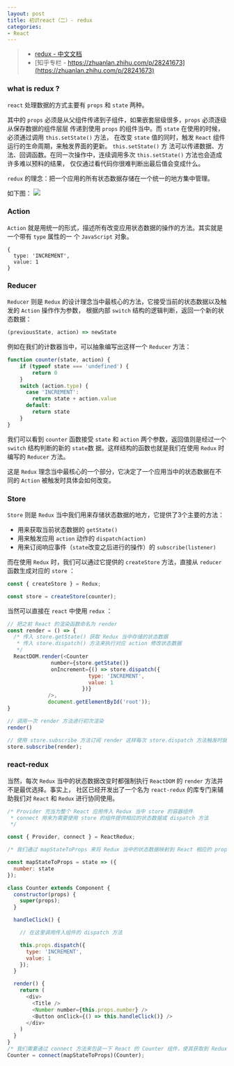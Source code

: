 ```yaml
---
layout: post
title: 初识react（二）- redux
categories:
- React
---
```


> * [redux - 中文文档](http://cn.redux.js.org//index.html)
> * [知乎专栏 - https://zhuanlan.zhihu.com/p/28241673](https://zhuanlan.zhihu.com/p/28241673)

### what is redux ?
`react` 处理数据的方式主要有 `props` 和 `state` 两种。

其中的 `props` 必须是从父组件传递到子组件，如果嵌套层级很多，`props` 必须逐级从保存数据的组件层层
传递到使用 `props` 的组件当中。而 `state` 在使用的时候，必须通过调用 `this.setState()` 方法，
在改变 `state` 值的同时，触发 `React` 组件运行的生命周期，来触发界面的更新。 `this.setState()` 方
法可以传递数据、方法、回调函数。在同一次操作中，连续调用多次 `this.setState()` 方法也会造成许多难以预料的结果，
仅仅通过看代码你很难判断出最后值会变成什么。

`redux` 的理念：把一个应用的所有状态数据存储在一个统一的地方集中管理。
<!--break-->

如下图：
<img src="../../../assets/1.png">

### Action

`Action` 就是用统一的形式，描述所有改变应用状态数据的操作的方法。其实就是一个带有 `type` 属性的一
个 `JavaScript` 对象。

```
{
  type: 'INCREMENT',
  value: 1
}
```

### Reducer
`Reducer` 则是 `Redux` 的设计理念当中最核心的方法，它接受当前的状态数据以及触发的 `Action` 操作作为参数，
根据内部 `switch` 结构的逻辑判断，返回一个新的状态数据：

```js
(previousState, action) => newState
```

例如在我们的计数器当中，可以抽象编写出这样一个 `Reducer` 方法：

```js
function counter(state, action) {
    if (typeof state === 'undefined') {
        return 0
    }
    switch (action.type) {
      case 'INCREMENT':
        return state + action.value
      default:
        return state
    }
}
```

我们可以看到 `counter` 函数接受 `state` 和 `action` 两个参数，返回值则是经过一个 `switch` 结构判断的新的 `state`数
据。这样结构的函数也就是我们在使用 `Redux` 时编写的 `Reducer` 方法。

这是 `Redux` 理念当中最核心的一个部分，它决定了一个应用当中的状态数据在不同的 `Action` 被触发时具体会如何改变。

### Store
`Store` 则是 `Redux` 当中我们用来存储状态数据的地方，它提供了3个主要的方法：

* 用来获取当前状态数据的 `getState()`
* 用来触发应用 `action` 动作的 `dispatch(action)`
* 用来订阅响应事件（`state`改变之后进行的操作）的 `subscribe(listener)`

而在使用 `Redux` 时，我们可以通过它提供的 `createStore` 方法，直接从 `reducer` 函数生成对应的 `store` ：

```js
const { createStore } = Redux;

const store = createStore(counter);
```

当然可以直接在 `react` 中使用 `redux` ：

```js
// 把之前 React 的渲染函数命名为 render
const render = () => {
  /* 传入 store.getState() 获取 Redux 当中存储的状态数据
   * 传入 store.dispatch() 方法来执行对应 action 修改状态数据
   */
  ReactDOM.render(<Counter
              number={store.getState()}
              onIncrement={() => store.dispatch({
                          type: 'INCREMENT',
                          value: 1
                        })}
             />,
             document.getElementById('root'));
}

// 调用一次 render 方法进行初次渲染
render()

// 使用 store.subscribe 方法订阅 render 这样每次 store.dispatch 方法触发时就会自动调用 render
store.subscribe(render);
```

### react-redux

当然，每次 `Redux` 当中的状态数据改变时都强制执行 `ReactDOM` 的 `render` 方法并不是最优选择。事实上，
社区已经开发出了一个名为 `react-redux` 的库专门来辅助我们对 `React` 和 `Redux` 进行协同使用。

```js
/* Provider 充当为整个 React 应用传入 Redux 当中 store 的容器组件
 * connect 用来为需要使用 store 的组件提供相应的状态数据或 dispatch 方法
 */

const { Provider, connect } = ReactRedux;

/* 我们通过 mapStateToProps 来将 Redux 当中的状态数据映射到 React 相应的 props 当中 */

const mapStateToProps = state => ({
  number: state
});

class Counter extends Component {
  constructor(props) {
    super(props);
  }

  handleClick() {

    // 在这里调用传入组件的 dispatch 方法

    this.props.dispatch({
      type: 'INCREMENT',
      value: 1
    });
  }

  render() {
    return (
      <div>
        <Title />
        <Number number={this.props.number} />
        <Button onClick={() => this.handleClick()} />
      </div>
    )
  }
}
/* 我们需要通过 connect 方法来包装一下 React 的 Counter 组件，使其获取到 Redux 的 store 当中的方法和数据 */
Counter = connect(mapStateToProps)(Counter);
```